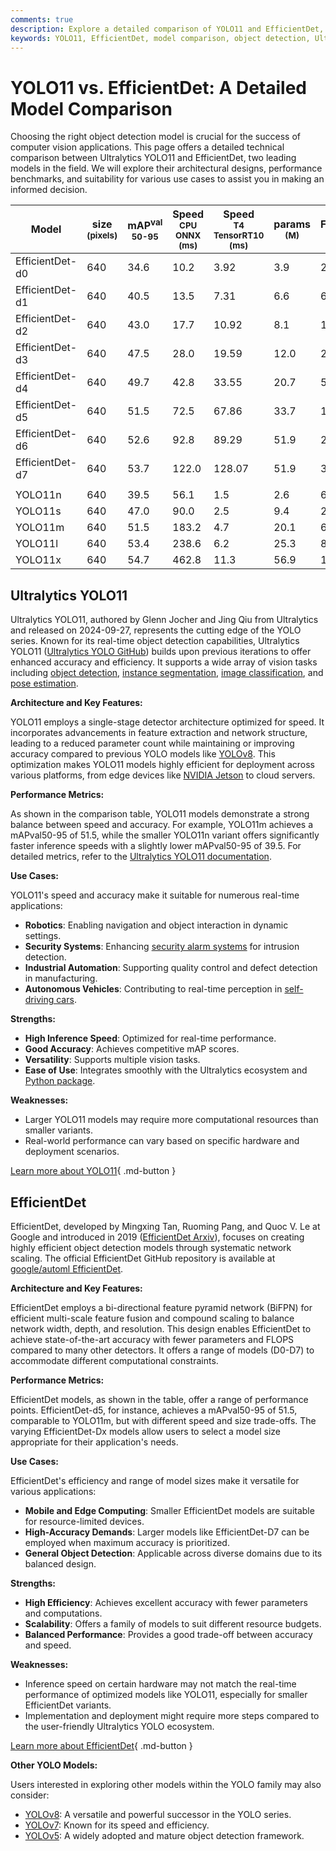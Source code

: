 ```yaml
---
comments: true
description: Explore a detailed comparison of YOLO11 and EfficientDet, analyzing architecture, performance, and use cases to guide your object detection model choice.
keywords: YOLO11, EfficientDet, model comparison, object detection, Ultralytics, EfficientDet-Dx, YOLO performance, computer vision, real-time detection, AI models
---
```


# YOLO11 vs. EfficientDet: A Detailed Model Comparison

Choosing the right object detection model is crucial for the success of computer vision applications. This page offers a detailed technical comparison between Ultralytics YOLO11 and EfficientDet, two leading models in the field. We will explore their architectural designs, performance benchmarks, and suitability for various use cases to assist you in making an informed decision.

<script async src="https://cdn.jsdelivr.net/npm/chart.js"></script>
<script defer src="../../javascript/benchmark.js"></script>

<canvas id="modelComparisonChart" width="1024" height="400" active-models='["EfficientDet", "YOLO11"]'></canvas>

| Model           | size<br><sup>(pixels) | mAP<sup>val<br>50-95 | Speed<br><sup>CPU ONNX<br>(ms) | Speed<br><sup>T4 TensorRT10<br>(ms) | params<br><sup>(M) | FLOPs<br><sup>(B) |
|-----------------|-----------------------|----------------------|--------------------------------|-------------------------------------|--------------------|-------------------|
| EfficientDet-d0 | 640                   | 34.6                 | 10.2                           | 3.92                                | 3.9                | 2.54              |
| EfficientDet-d1 | 640                   | 40.5                 | 13.5                           | 7.31                                | 6.6                | 6.1               |
| EfficientDet-d2 | 640                   | 43.0                 | 17.7                           | 10.92                               | 8.1                | 11.0              |
| EfficientDet-d3 | 640                   | 47.5                 | 28.0                           | 19.59                               | 12.0               | 24.9              |
| EfficientDet-d4 | 640                   | 49.7                 | 42.8                           | 33.55                               | 20.7               | 55.2              |
| EfficientDet-d5 | 640                   | 51.5                 | 72.5                           | 67.86                               | 33.7               | 130.0             |
| EfficientDet-d6 | 640                   | 52.6                 | 92.8                           | 89.29                               | 51.9               | 226.0             |
| EfficientDet-d7 | 640                   | 53.7                 | 122.0                          | 128.07                              | 51.9               | 325.0             |
|                 |                       |                      |                                |                                     |                    |                   |
| YOLO11n         | 640                   | 39.5                 | 56.1                           | 1.5                                 | 2.6                | 6.5               |
| YOLO11s         | 640                   | 47.0                 | 90.0                           | 2.5                                 | 9.4                | 21.5              |
| YOLO11m         | 640                   | 51.5                 | 183.2                          | 4.7                                 | 20.1               | 68.0              |
| YOLO11l         | 640                   | 53.4                 | 238.6                          | 6.2                                 | 25.3               | 86.9              |
| YOLO11x         | 640                   | 54.7                 | 462.8                          | 11.3                                | 56.9               | 194.9             |

## Ultralytics YOLO11

Ultralytics YOLO11, authored by Glenn Jocher and Jing Qiu from Ultralytics and released on 2024-09-27, represents the cutting edge of the YOLO series. Known for its real-time object detection capabilities, Ultralytics YOLO11 ([Ultralytics YOLO GitHub](https://github.com/ultralytics/ultralytics)) builds upon previous iterations to offer enhanced accuracy and efficiency. It supports a wide array of vision tasks including [object detection](https://docs.ultralytics.com/tasks/detect/), [instance segmentation](https://docs.ultralytics.com/tasks/segment/), [image classification](https://docs.ultralytics.com/tasks/classify/), and [pose estimation](https://docs.ultralytics.com/tasks/pose/).

**Architecture and Key Features:**

YOLO11 employs a single-stage detector architecture optimized for speed. It incorporates advancements in feature extraction and network structure, leading to a reduced parameter count while maintaining or improving accuracy compared to previous YOLO models like [YOLOv8](https://docs.ultralytics.com/models/yolov8/). This optimization makes YOLO11 models highly efficient for deployment across various platforms, from edge devices like [NVIDIA Jetson](https://docs.ultralytics.com/guides/nvidia-jetson/) to cloud servers.

**Performance Metrics:**

As shown in the comparison table, YOLO11 models demonstrate a strong balance between speed and accuracy. For example, YOLO11m achieves a mAPval50-95 of 51.5, while the smaller YOLO11n variant offers significantly faster inference speeds with a slightly lower mAPval50-95 of 39.5. For detailed metrics, refer to the [Ultralytics YOLO11 documentation](https://docs.ultralytics.com/models/yolo11/).

**Use Cases:**

YOLO11's speed and accuracy make it suitable for numerous real-time applications:

- **Robotics**: Enabling navigation and object interaction in dynamic settings.
- **Security Systems**: Enhancing [security alarm systems](https://docs.ultralytics.com/guides/security-alarm-system/) for intrusion detection.
- **Industrial Automation**: Supporting quality control and defect detection in manufacturing.
- **Autonomous Vehicles**: Contributing to real-time perception in [self-driving cars](https://www.ultralytics.com/solutions/ai-in-self-driving).

**Strengths:**

- **High Inference Speed**: Optimized for real-time performance.
- **Good Accuracy**: Achieves competitive mAP scores.
- **Versatility**: Supports multiple vision tasks.
- **Ease of Use**: Integrates smoothly with the Ultralytics ecosystem and [Python package](https://docs.ultralytics.com/usage/python/).

**Weaknesses:**

- Larger YOLO11 models may require more computational resources than smaller variants.
- Real-world performance can vary based on specific hardware and deployment scenarios.

[Learn more about YOLO11](https://docs.ultralytics.com/models/yolo11/){ .md-button }

## EfficientDet

EfficientDet, developed by Mingxing Tan, Ruoming Pang, and Quoc V. Le at Google and introduced in 2019 ([EfficientDet Arxiv](https://arxiv.org/abs/1911.09070)), focuses on creating highly efficient object detection models through systematic network scaling. The official EfficientDet GitHub repository is available at [google/automl EfficientDet](https://github.com/google/automl/tree/master/efficientdet).

**Architecture and Key Features:**

EfficientDet employs a bi-directional feature pyramid network (BiFPN) for efficient multi-scale feature fusion and compound scaling to balance network width, depth, and resolution. This design enables EfficientDet to achieve state-of-the-art accuracy with fewer parameters and FLOPS compared to many other detectors. It offers a range of models (D0-D7) to accommodate different computational constraints.

**Performance Metrics:**

EfficientDet models, as shown in the table, offer a range of performance points. EfficientDet-d5, for instance, achieves a mAPval50-95 of 51.5, comparable to YOLO11m, but with different speed and size trade-offs. The varying EfficientDet-Dx models allow users to select a model size appropriate for their application's needs.

**Use Cases:**

EfficientDet's efficiency and range of model sizes make it versatile for various applications:

- **Mobile and Edge Computing**: Smaller EfficientDet models are suitable for resource-limited devices.
- **High-Accuracy Demands**: Larger models like EfficientDet-D7 can be employed when maximum accuracy is prioritized.
- **General Object Detection**: Applicable across diverse domains due to its balanced design.

**Strengths:**

- **High Efficiency**: Achieves excellent accuracy with fewer parameters and computations.
- **Scalability**: Offers a family of models to suit different resource budgets.
- **Balanced Performance**: Provides a good trade-off between accuracy and speed.

**Weaknesses:**

- Inference speed on certain hardware may not match the real-time performance of optimized models like YOLO11, especially for smaller EfficientDet variants.
- Implementation and deployment might require more steps compared to the user-friendly Ultralytics YOLO ecosystem.

[Learn more about EfficientDet](https://arxiv.org/abs/1911.09070){ .md-button }

**Other YOLO Models:**

Users interested in exploring other models within the YOLO family may also consider:

- [YOLOv8](https://docs.ultralytics.com/models/yolov8/): A versatile and powerful successor in the YOLO series.
- [YOLOv7](https://docs.ultralytics.com/models/yolov7/): Known for its speed and efficiency.
- [YOLOv5](https://docs.ultralytics.com/models/yolov5/): A widely adopted and mature object detection framework.

